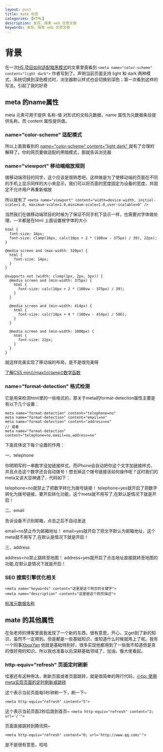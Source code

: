 ```yaml
---
layout: post
title: mate 标签
categories: [HTML]
description: 发现，探索 web 优质文章
keywords: 发现，探索 web 优质文章
---
```


# 背景
在一次<a href="https://mp.weixin.qq.com/s/WVqu_gmW9c5YLZPCGukWdg">H5 项目如何适配暗黑模式</a>的文章里面看到 `<meta name="color-scheme" content="light dark">` 作者写到了。声明当前页面支持 light 和 dark 两种模式，系统切换到深色模式时，浏览器默认样式也会切换到深色；第一次看到这样的写法，引起了我的好奇

## meta 的name属性
 meta 元素可用于提供 名称-值 对形式的文档元数据，name 属性为元数据条目提供名称，而 content 属性提供值。
### name="color-scheme" 适配模式
 所以上面我看到的  <a href='https://developer.mozilla.org/zh-CN/docs/Web/HTML/Element/meta/name'>name="color-scheme" content="light dark" </a>就有了合理的解释了。你的网页要做适配的黑暗模式，那就告诉浏览器

### name="viewport" 移动端缩放规则
做移动端项目的同学，这个应该是很熟悉吧，这样做是为了使移动端的页面在不同的手机上显示同样的大小来显示，我们可以将页面的宽度固定为设备的宽度，并固定不允许用户再重新缩放

所以就有了 `<meta name="viewport" content="width=device-width, initial-scale=1.0, maximum-scale=1.0,minimum-scale=1.0,user-scalable=0" />`

当然我们在做移动端项目的时候为了保证不同手机下显示一样，也需要对字体做处理，一半都是在html 上面设置根字体的大小

```
html {
  font-size: 16px;
  font-size: clamp(16px, calc(16px + 2 * (100vw - 375px) / 39), 22px);
}

@media screen and (max-width: 320px) {
  html {
    font-size: 14px;
  }
}

@supports not (width: clamp(1px, 2px, 3px)) {
  @media screen and (min-width: 375px) {
    html {
      font-size: calc(16px + 2 * (100vw - 375px) / 39);
    }
  }

  @media screen and (min-width: 414px) {
    html {
      font-size: calc(18px + 4 * (100vw - 414px) / 586);
    }
  }

  @media screen and (min-width: 1000px) {
    html {
      font-size: 22px;
    }
  }
}
```

就这样完美实现了移动端的布局，是不是很完美呀

<a href="https://www.zhangxinxu.com/wordpress/2020/04/css-min-max-clamp/">了解CSS min()/max()/clamp()数学函数</a>

### name="format-detection" 格式检测

它是用来检测html里的一些格式的，那关于meta的format-detection属性主要是有以下几个设置：

```　　
meta name="format-detection" content="telephone=no"
meta name="format-detection" content="email=no"
meta name="format-detection" content="address=no" 
// 或者
meta name="format-detection" content="telephone=no,email=no,address=no"
```
 
下面具体说下每个设置的作用：

一、telephone

你明明写的一串数字没加链接样式，而iPhone会自动把你这个文字加链接样式、并且点击这个数字还会自动拨号！想去掉这个拨号链接该如何操作呢？这时我们的meta又该大显神通了，代码如下：

telephone=no就禁止了把数字转化为拨号链接！
telephone=yes就开启了把数字转化为拨号链接，要开启转化功能，这个meta就不用写了,在默认是情况下就是开启！

二、email

告诉设备不识别邮箱，点击之后不自动发送

email=no禁止作为邮箱地址！
email=yes就开启了把文字默认为邮箱地址，这个meta就不用写了,在默认是情况下就是开启！

三、address

address=no禁止跳转至地图！
address=yes就开启了点击地址直接跳转至地图的功能,在默认是情况下就是开启！

### SEO 搜索引擎优化相关

```
<meta name="keywords" content="这里是这个网页的关键字">
<meta name="description" content="这里是这个网页描述">
```

<a href="https://developer.mozilla.org/zh-CN/docs/Web/HTML/Element/meta/name">标准元数据名称</a>

## mate 的其他属性
在张老师的博客里面我发现了一个新的东西，很有意思，开心，又get到了新的知识，虽然不一定用到。但是都是一些基础知识，谁知道什么时候就用上了呢。我有一个同事<a href="https://github.com/XboxYan">XboxYan</a> 他就是基础特别好，很多实现他都用到了一些我不知道但是真的很好用的知识。所以我也准备以后深耕基础领域了，加油，像大佬看起。

### http-equiv="refresh" 页面定时刷新
哇塞还有这种用法，刷新页面或者页面跳转，就是很简单的两行代码，<a href="https://www.zhangxinxu.com/wordpress/2015/03/meta-http-equiv-refresh-content/">小tip: 使用meta实现页面的定时刷新或跳转</a>

这个表示当前页面每5秒钟刷一下，刷一下~

`<meta http-equiv="refresh" content="5">`

这个表示当前页面2秒后跳到首页~
`<meta http-equiv="refresh" content="2; url='/'">`

页面直接跳转到腾讯网~

`<meta http-equiv="refresh" content="0; url='http://www.qq.com/'">`

是不是很有意思，哈哈
